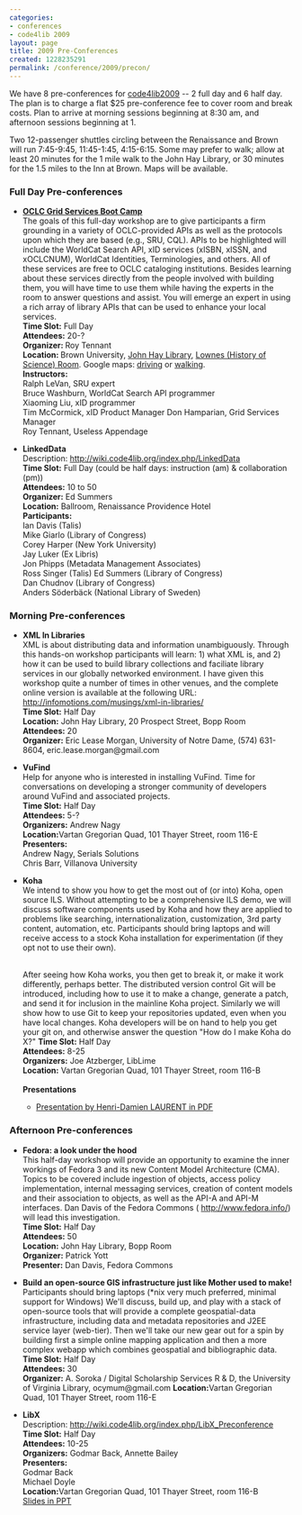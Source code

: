 ```yaml
---
categories:
- conferences
- code4lib 2009
layout: page
title: 2009 Pre-Conferences
created: 1228235291
permalink: /conference/2009/precon/
---
```

<div xmlns:rdfs="http://www.w3.org/2000/01/rdf-schema#"  xmlns:swc="http://data.semanticweb.org/ns/swc/ontology#" about="http://code4lib.org/266#preconferences">

We have 8 pre-conferences for <a rel="swc:isSubEventOf" href="/conference/2009/">code4lib2009</a> -- 2 full day and 6 half day. The plan is to charge a flat $25 pre-conference fee to cover room and break costs. Plan to arrive at morning sessions beginning at 8:30 am, and afternoon sessions beginning at 1.

Two 12-passenger shuttles circling between the Renaissance and Brown will run 7:45-9:45, 11:45-1:45, 4:15-6:15. Some may prefer to walk; allow at least 20 minutes for the 1 mile walk to the John Hay Library, or 30 minutes for the 1.5 miles to the Inn at Brown.  Maps will be available.

<!--break-->

<h3><strong>Full Day Pre-conferences</strong></h3>
<a name="oclc"></a>
<ul>
      <li about="/conference/2009/precon/#oclc-grid-services-preconf" typeof="swc:WorkshopEvent"><strong><span property="rdfs:label"><a href="/conference/2009/oclc-precon">OCLC Grid Services Boot Camp</a></span></strong><br />
        The goals of this full-day workshop are to give participants a firm grounding in a variety of OCLC-provided APIs as well as the protocols upon which they are based (e.g., SRU, CQL). APIs to be highlighted will include the WorldCat Search API, xID services (xISBN, xISSN, and xOCLCNUM), WorldCat Identities, Terminologies, and others. All of these services are free to OCLC cataloging institutions. Besides learning about these services directly from the people involved with building them, you will have time to use them while having the experts in the room to answer questions and assist. You will emerge an expert in using a rich array of library APIs that can be used to enhance your local services. <br />
          <strong>Time Slot:</strong> Full Day <br />
        <strong>Attendees:</strong> 20-?<br />
        <strong>Organizer: </strong>Roy Tennant <br />
<strong>Location: </strong>Brown University, <a href="http://dl.lib.brown.edu/libweb/about/hay/">John Hay Library</a>, <a href="http://picasaweb.google.com/bbuzzell/Code4libPreconfRooms?authkey=fq5GovG1jWo&feat=directlink#">Lownes (History of Science) Room</a>. Google maps: <a href="http://maps.google.com/maps?f=d&source=s_d&saddr=5+Avenue+of+the+Arts,+Providence,+RI+02903&daddr=20+Prospect+St,+Providence,+RI+02906&hl=en&geocode=&mra=ls&sll=41.830128,-71.416668&sspn=0.012343,0.017295&gl=us&ie=UTF8&ll=41.828706,-71.410961&spn=0.012344,0.017295&z=16">driving</a> or <a href="http://maps.google.com/maps?f=d&source=s_d&saddr=5+Avenue+of+the+Arts,+Providence,+RI+02903&daddr=20+Prospect+St,+Providence,+RI+02906&hl=en&geocode=&mra=ls&dirflg=w&sll=41.828706,-71.410961&sspn=0.012344,0.017295&gl=us&ie=UTF8&ll=41.827859,-71.410553&spn=0.012344,0.017295&z=16">walking</a>.<br />
        <strong>Instructors:</strong><br />
  Ralph LeVan, SRU expert <br />
  Bruce Washburn, WorldCat Search API programmer <br />
  Xiaoming Liu, xID programmer <br />
  Tim McCormick, xID Product Manager
  Don Hamparian, Grid Services Manager <br />
 Roy Tennant, Useless Appendage
      </li>
</ul>
<ul>
<a name="linkeddata"></a>
      <li about="/conference/2009/precon/#linked-data-preconf" typeof="swc:WorkshopEvent"><strong><span property="rdfs:label">LinkedData</span></strong>  <br />
        Description:   <a href="http://wiki.code4lib.org/index.php/LinkedData">http://wiki.code4lib.org/index.php/LinkedData</a> <br />
        <strong>Time Slot:</strong> Full Day (could be half days:  instruction (am) & collaboration (pm)) <br />
        <strong>Attendees:</strong> 10 to 50<br />
        <strong>Organizer:</strong> Ed Summers <br />
        <strong>Location:</strong> Ballroom, Renaissance Providence Hotel <br />
        <strong>Participants:</strong><br />
  <span rel="swc:hasAttendee" src="http://iandavis.com/id/me">Ian Davis</span> (Talis)<br />
  <span rel="swc:hasAttendee" src="http://lackoftalent.org/michael/foaf.rdf#mjg">Mike Giarlo</span> (Library of Congress) <br />
  Corey Harper (New York University) <br />
  <span rel="swc:hasAttendee" src="http://blog.reallywow.com/foaf#me">Jay Luker</span> (Ex Libris) <br />
  Jon Phipps (Metadata Management Associates) <br />
  Ross Singer (Talis)
  <span rel="swc:hasAttendee" src="http://inkdroid.org/ehs">Ed Summers</span> (Library of Congress)<br />
Dan Chudnov (Library of Congress) <br />
Anders Söderbäck (National Library of Sweden)
</li>
</ul>

<h3><strong>Morning Pre-conferences</strong></h3>
<ul>
<a name="xml"></a>
      <li> <strong>XML In Libraries</strong><br />
        XML is about distributing data and information unambiguously. Through this hands-on workshop participants will learn: 1) what XML is, and 2) how it can be used to build library collections and faciliate library services in our globally networked environment. I have given this workshop quite a number of times in other venues, and the complete online version is available at the following URL: <a href="http://infomotions.com/musings/xml-in-libraries/">http://infomotions.com/musings/xml-in-libraries/</a>      <br />
        <strong>Time Slot:</strong> Half Day <br />
        <strong>Location:</strong> John Hay Library, 20 Prospect Street, Bopp Room <br />
        <strong>Attendees:</strong> 20 <br />
        <strong>Organizer:</strong> Eric Lease Morgan, University of Notre Dame, (574) 631-8604, eric.lease.morgan@gmail.com
      </li>

</ul>

<a name="vufind"></a>
<ul>
<li><strong>VuFind</strong><br />
Help for anyone who is interested in installing VuFind.  Time for conversations on developing a stronger community of developers around VuFind and associated projects.<br />
<strong>Time Slot:</strong> Half Day<br />
<strong>Attendees:</strong> 5-?<br />
<strong>Organizers:</strong> Andrew Nagy<br />
<strong>Location:</strong>Vartan Gregorian Quad, 101 Thayer Street, room 116-E<br />
<strong>Presenters:</strong><br />
Andrew Nagy, Serials Solutions<br />
Chris Barr, Villanova University</li>
</ul>

<a name="koha"></a>
<ul>
<li><strong>Koha</strong><br />
We intend to show you how to get the most out of (or into) Koha, open source ILS.  Without attempting to be a comprehensive ILS demo, we will discuss software components used by Koha and how they are applied to problems like searching, internationalization, customization, 3rd party content, automation, etc.  Participants should bring laptops and will receive access to a stock Koha installation for experimentation (if they opt not to use their own).<br /><br />

After seeing how Koha works, you then get to break it, or make it work differently, perhaps better.  The distributed version control Git will be introduced, including how to use it to make a change, generate a patch, and send it for inclusion in the mainline Koha project.  Similarly we will show how to use Git to keep your repositories updated, even when you have local changes.  Koha developers will be on hand to help you get your git on, and otherwise answer the question "How do I make Koha do X?"
<strong>Time Slot:</strong> Half Day<br />
<strong>Attendees:</strong> 8-25<br />
<strong>Organizers:</strong> Joe Atzberger, LibLime<br />
<strong>Location:</strong> Vartan Gregorian Quad, 101 Thayer Street, room 116-B <br />
<br /><b>Presentations</b>
<ul>
<li><a href="/files/Koha_International_Development.pdf">Presentation by Henri-Damien LAURENT in PDF</a></li>
</ul>
</li>
</ul>

<h3><strong>Afternoon Pre-conferences</strong></h3>

<a name="fedora"></a>
  <ul>
      <li><strong>Fedora: a look under the hood</strong><br />
        This half-day workshop will provide an opportunity to examine the inner workings of Fedora 3 and its new Content Model Architecture (CMA). Topics to be covered include ingestion of objects, access policy implementation, internal messaging services, creation of content models and their association to objects, as well as the API-A and API-M interfaces. Dan Davis of the Fedora Commons ( <a href="http://www.fedora.info/">http://www.fedora.info/</a>) will lead this investigation.<br />
        <strong>Time Slot:</strong> Half Day<br />
        <strong>Attendees:</strong> 50<br />
        <strong>Location:</strong> John Hay Library, Bopp Room<br />
        <strong>Organizer:</strong> Patrick Yott<br />
        <strong>Presenter:</strong> Dan Davis, Fedora Commons
      </li>
</ul>
<a name="gis"></a>
<ul>
      <li><strong>Build an open-source GIS infrastructure just like Mother used to make!<br />
        </strong>Participants should bring laptops (*nix very much preferred, minimal support for Windows) We'll discuss, build up, and play with a stack of open-source tools that will provide a complete geospatial-data infrastructure, including data and metadata repositories and J2EE service layer (web-tier). Then we'll take our new gear out for a spin by building first a simple online mapping application and then a more complex webapp which combines geospatial and bibliographic data. <br />
        <strong>Time Slot:</strong> Half Day<br />
        <strong>Attendees:</strong> 30 <br />
        <strong>Organizer:</strong> A. Soroka / Digital Scholarship Services R & D, the University of Virginia Library, ocymum@gmail.com
       <strong>Location:</strong>Vartan Gregorian Quad, 101 Thayer Street, room 116-E<br/>
      </li>
</ul>

<a name="libx"></a>
<ul>
<li><strong>LibX</strong><br />
Description: <a href="http://wiki.code4lib.org/index.php/LibX_Preconference">http://wiki.code4lib.org/index.php/LibX_Preconference</a><br />
<strong>Time Slot:</strong> Half Day<br />
<strong>Attendees:</strong> 10-25<br />
<strong>Organizers:</strong> Godmar Back, Annette Bailey<br />
<strong>Presenters:</strong><br />
Godmar Back<br />
Michael Doyle<br />
<strong>Location:</strong>Vartan Gregorian Quad, 101 Thayer Street, room 116-B<br/>
<a href="/files/Preconf-LibX2.0-Code4Lib-2009-Public.ppt">Slides in PPT</a>
</li>
</ul>
</div>
